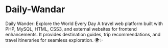 # Daily-Wandar
Daily Wander: Explore the World Every Day A travel web platform built with PHP, MySQL, HTML, CSS3, and external websites for frontend enhancements. It provides destination guides, trip recommendations, and travel itineraries for seamless exploration. 🌍✨
